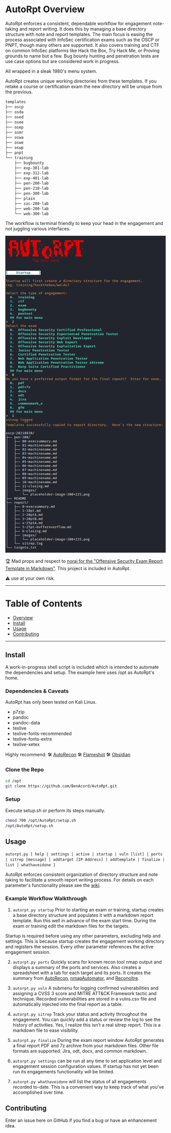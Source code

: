# AutoRpt Overview
AutoRpt enforces a consistent, dependable workflow for engagement note-taking and report writing.
It does this by managing a base directory structure with note and report templates.  The main focus is easing the process associated with InfoSec certification exams such as the OSCP or PNPT, though many others are supported.  It also covers training and CTF on common InfoSec platforms like Hack the Box, Try Hack Me, or Proving grounds to name but a few.  Bug bounty hunting and penetration tests are use case options but are considered work in progress.

All wrapped in a sleak 1980's menu system.

AutoRpt creates unique working directories from these templates.  If you retake a course or certification exam the new directory will be unique from the previous.
```
templates
├── oscp
├── osda
├── osed
├── osee
├── osep
├── osmr
├── oswa
├── oswe
├── oswp
├── pnpt
└── training
    ├── bugbounty
    ├── exp-301-lab
    ├── exp-312-lab
    ├── exp-401-lab
    ├── pen-200-lab
    ├── pen-210-lab
    ├── pen-300-lab
    ├── plain
    ├── soc-200-lab
    ├── web-200-lab
    └── web-300-lab
```

The workflow is terminal friendly to keep your head in the engagement and not juggling various interfaces.

![startup](https://github.com/BenAcord/wiki-images/raw/main/AutoRpt/2-startup.png "AutoRpt startup screenshot for Metasploitable2")

:trophy: Mad props and respect to [noraj for the "Offensive Security Exam Report Template in Markdown"](https://github.com/noraj/OSCP-Exam-Report-Template-Markdown).  This project is included in AutoRpt.

:warning: use at your own risk.

---

# Table of Contents

* [Overview](#AutoRpt)
* [Install](#Install)
* [Usage](#Usage)
* [Contributing](#Contributing)

---

## Install
A work-in-progress shell script is included which is intended to automate the dependencies and setup.  The example here uses /opt as AutoRpt's home.

### Dependencies & Caveats
AutoRpt has only been tested on Kali Linux.
- p7zip
- pandoc
- pandoc-data
- texlive
- texlive-fonts-recommended
- texlive-fonts-extra
- texlive-xetex

Highly recommend:
:hammer_and_wrench: [AutoRecon](https://github.com/Tib3rius/AutoRecon)
:hammer_and_wrench: [Flameshot](https://flameshot.org/)
:hammer_and_wrench: [Obsidian](https://obsidian.md/)

### Clone the Repo
```Bash
cd /opt
git clone https://github.com/BenAcord/AutoRpt.git
```
### Setup
Execute setup.sh or perform its steps manually.

```Bash
chmod 700 /opt/AutoRpt/setup.sh
/opt/AutoRpt/setup.sh
```

## Usage
`autorpt.py [ help | settings | active | startup | vuln [list] | ports | sitrep [message] | addtarget [IP Address] | addtemplate | finalize | list | whathaveidone ]`

AutoRpt enforces consistent organization of directory structure and note taking to facilitate a smooth report writing process.  For details on each parameter's functionality please see the [wiki](https://github.com/BenAcord/AutoRpt/wiki).

### Example Workflow Walkthrough
1. `autorpt.py startup` Prior to starting an exam or training, startup creates a base directory structure and populates it with a markdown report template.  Run this well in advance of the exam start time.  During the exam or training edit the markdown files for the targets.  

Startup is required before using any other parameters, excluding help and settings.  This is because startup creates the engagement working directory and registers the session.  Every other parameter references the active engagement session.

2. `autorpt.py ports` Quickly scans for known recon tool nmap output and displays a summary of the ports and services.  Also creates a spreadsheet with a tab for each target and its ports.  It creates the summary from [AutoRecon](https://github.com/Tib3rius/AutoRecon), [nmapAutomator](https://github.com/21y4d/nmapAutomator), and [Reconoitre](https://github.com/codingo/Reconnoitre).

3. `autorpt.py vuln` A submenu for logging confirmed vulnerabilities and assigning a CVSS 3 score and MITRE ATT&CK Framework tactic and technique.  Recorded vulnerabilities are stored in a vulns.csv file and automatically injected into the final report as a table.

4. `autorpt.py sitrep` Track your status and activity throughout the engagement.  You can quickly add a status or review the log to see the history of activities.  Yes, I realize this isn't a real sitrep report.  This is a markdown file to ease visibility.

5. `autorpt.py finalize` During the exam report window AutoRpt generates a final report PDF and 7z archive from your markdown files.  Other file formats are supported: Jira, odt, docx, and common markdown.

6. `autorpt.py settings` can be run at any time to set application level and engagement session configuration values.  If startup has not yet been run its engagements functionality will be limited.
   
7. `autorpt.py whathaveidone` will list the status of all engagements recorded to-date.  This is a convenient way to keep track of what you've accomplished over time.

## Contributing
Enter an issue here on GitHub if you find a bug or have an enhancement idea.